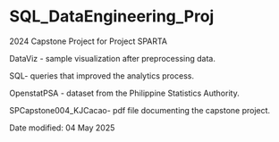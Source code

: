 # SQL_DataEngineering_Proj
2024 Capstone Project for Project SPARTA

DataViz - sample visualization after preprocessing data.

SQL- queries that improved the analytics process.

OpenstatPSA - dataset from the Philippine Statistics Authority.

SPCapstone004_KJCacao- pdf file documenting the capstone project.

Date modified: 04 May 2025
